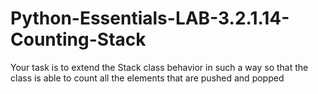 # Python-Essentials-LAB-3.2.1.14-Counting-Stack
Your task is to extend the Stack class behavior in such a way so that the class is able to count all the elements that are pushed and popped
